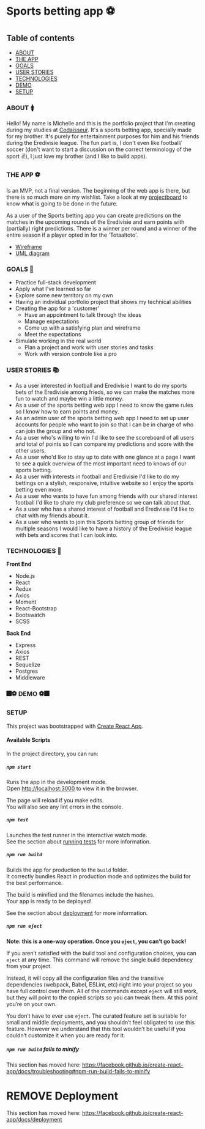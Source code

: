 # Sports betting app :soccer:

## Table of contents

- [ABOUT](#about)
- [THE APP](#the-app)
- [GOALS](#goals)
- [USER STORIES](#user-stories)
- [TECHNOLOGIES](#technologies)
- [DEMO](#demo)
- [SETUP](#setup)

### ABOUT :womens:

Hello! My name is Michelle and this is the portfolio project that I'm creating during my studies at [Codaisseur](https://github.com/Codaisseur). It's a sports betting app, specially made for my brother. It's purely for entertainment purposes for him and his friends during the Eredivisie league. The fun part is, I don't even like football/ soccer (don't want to start a discussion on the correct terminology of the sport :v:), I just love my brother (and I like to build apps).

### THE APP :soccer:

Is an MVP, not a final version. The beginning of the web app is there, but there is so much more on my wishlist. Take a look at my [projectboard](https://github.com/users/mipes4/projects/1) to know what is going to be done in the future.

As a user of the Sports betting app you can create predictions on the matches in the upcoming rounds of the Eredivisie and earn points with (partially) right predictions. There is a winner per round and a winner of the entire season if a player opted in for the 'Totaaltoto'.

- [Wireframe](https://sportsbetting-mp.netlify.app/)
- [UML diagram](https://app.lucidchart.com/invitations/accept/8e144874-00d5-4771-8025-ca02ef440cc1)

### GOALS :goal_net:

- Practice full-stack development
- Apply what I've learned so far
- Explore some new territory on my own
- Having an individual portfolio project that shows my technical abilities
- Creating the app for a 'customer'
  - Have an appointment to talk through the ideas
  - Manage expectations
  - Come up with a satisfying plan and wireframe
  - Meet the expectations
- Simulate working in the real world
  - Plan a project and work with user stories and tasks
  - Work with version controle like a pro

### USER STORIES :books:

- As a user interested in football and Eredivisie I want to do my sports bets of the Eredivisie among frieds, so we can make the matches more fun to watch and maybe win a little money.
- As a user of the sports betting web app I need to know the game rules so I know how to earn points and money.
- As an admin user of the sports betting web app I need to set up user accounts for people who want to join so that I can be in charge of who can join the group and who not.
- As a user who's willing to win I'd like to see the scoreboard of all users and total of points so I can compare my predictions and score with the other users.
- As a user who'd like to stay up to date with one glance at a page I want to see a quick overview of the most important need to knows of our sports betting.
- As a user with interests in football and Eredivisie I'd like to do my bettings on a stylish, responsive, intuitive website so I enjoy the sports betting even more.
- As a user who wants to have fun among friends with our shared interest football I'd like to share my club preference so we can talk about that.
- As a user who has a shared interest of football and Eredivisie I'd like to chat with my friends about it.
- As a user who wants to join this Sports betting group of friends for multiple seasons I would like to have a history of the Eredivisie league with bets and scores that I can look into.

### TECHNOLOGIES :floppy_disk:

**Front End**

- Node.js
- React
- Redux
- Axios
- Moment
- React-Bootstrap
- Bootswatch
- SCSS

**Back End**

- Express
- Axios
- REST
- Sequelize
- Postgres
- Middleware

### :fireworks::soccer: DEMO :soccer::fireworks:

### SETUP

This project was bootstrapped with [Create React App](https://github.com/facebook/create-react-app).

#### Available Scripts

In the project directory, you can run:

##### `npm start`

Runs the app in the development mode.<br />
Open [http://localhost:3000](http://localhost:3000) to view it in the browser.

The page will reload if you make edits.<br />
You will also see any lint errors in the console.

##### `npm test`

Launches the test runner in the interactive watch mode.<br />
See the section about [running tests](https://facebook.github.io/create-react-app/docs/running-tests) for more information.

##### `npm run build`

Builds the app for production to the `build` folder.<br />
It correctly bundles React in production mode and optimizes the build for the best performance.

The build is minified and the filenames include the hashes.<br />
Your app is ready to be deployed!

See the section about [deployment](https://facebook.github.io/create-react-app/docs/deployment) for more information.

##### `npm run eject`

**Note: this is a one-way operation. Once you `eject`, you can’t go back!**

If you aren’t satisfied with the build tool and configuration choices, you can `eject` at any time. This command will remove the single build dependency from your project.

Instead, it will copy all the configuration files and the transitive dependencies (webpack, Babel, ESLint, etc) right into your project so you have full control over them. All of the commands except `eject` will still work, but they will point to the copied scripts so you can tweak them. At this point you’re on your own.

You don’t have to ever use `eject`. The curated feature set is suitable for small and middle deployments, and you shouldn’t feel obligated to use this feature. However we understand that this tool wouldn’t be useful if you couldn’t customize it when you are ready for it.

##### `npm run build` fails to minify

This section has moved here: https://facebook.github.io/create-react-app/docs/troubleshooting#npm-run-build-fails-to-minify

# REMOVE Deployment

This section has moved here: https://facebook.github.io/create-react-app/docs/deployment
